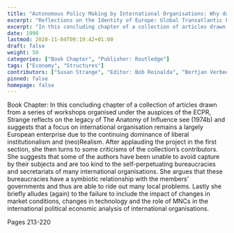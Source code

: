 ```yaml
---
title: "Autonomous Policy Making by International Organisations: Why do International Organisations Never Die?"
excerpt: "Reflections on the Identity of Europe: Global Transatlantic Perspectives: Europe's Future in the Global Political Economy"
excerpt: "In this concluding chapter of a collection of articles drawn from a series of workshops organised under the auspices of the ECPR, Strange reflects on the legacy of The Anatomy of Influence see (1974b) and suggests that a focus on international organisation remains a largely European enterprise due to the continuing dominance of liberal institutionalism and (neo)Realism. After applauding the project in the first section, she then turns to some criticisms of the collection’s contributors. She suggests that some of the authors have been unable to avoid capture by their subjects and are too kind to the self-perpetuating bureaucracies and secretariats of many international organisations. She argues that these bureaucracies have a symbiotic relationship with the members’ governments and thus are able to ride out many local problems. Lastly she briefly alludes (again) to the failure to include the impact of changes in market conditions, changes in technology and the role of MNCs in the international political economic analysis of international organisations."
date: 1998
lastmod: 2020-11-04T09:19:42+01:00
draft: false
weight: 50
categories: ["Book Chapter", "Publisher: Routledge"]
tags: ["Economy", "Structures"]
contributors: ["Susan Strange", "Editor: Bob Reinalda", "Bertjan Verbeek"]
pinned: false
homepage: false
---
```


Book Chapter: In this concluding chapter of a collection of articles drawn from a series of workshops organised under the auspices of the ECPR, Strange reflects on the legacy of The Anatomy of Influence see (1974b) and suggests that a focus on international organisation remains a largely European enterprise due to the continuing dominance of liberal institutionalism and (neo)Realism. After applauding the project in the first section, she then turns to some criticisms of the collection’s contributors. She suggests that some of the authors have been unable to avoid capture by their subjects and are too kind to the self-perpetuating bureaucracies and secretariats of many international organisations. She argues that these bureaucracies have a symbiotic relationship with the members’ governments and thus are able to ride out many local problems. Lastly she briefly alludes (again) to the failure to include the impact of changes in market conditions, changes in technology and the role of MNCs in the international political economic analysis of international organisations.

Pages 213-220
